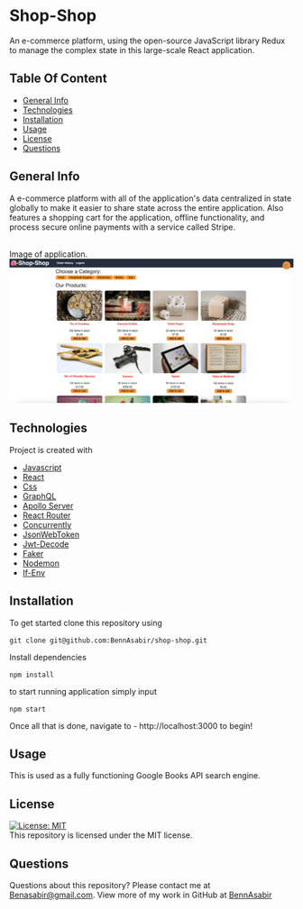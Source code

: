# Shop-Shop
An e-commerce platform, using the open-source JavaScript library Redux to manage the complex state in this large-scale React application.

## Table Of Content
* [General Info](#general-info)
* [Technologies](#technologies)
* [Installation](#installation)
* [Usage](#usage)
* [License](#license)
* [Questions](#questions)

## General Info
A e-commerce platform with all of the application's data centralized in state globally to make it easier to share state across the entire application. Also features a shopping cart for the application, offline functionality, and process secure online payments with a service called Stripe.

<br>
Image of application.
<img src=./client/public/demo.png>

## Technologies
Project is created with 
* [Javascript](https://www.javascript.com/)
* [React](https://reactjs.org/)
* [Css](https://developer.mozilla.org/en-US/docs/Web/CSS)
* [GraphQL](https://graphql.org/)
* [Apollo Server](https://www.apollographql.com/docs/apollo-server/)
* [React Router](https://reactrouter.com/)
* [Concurrently](https://www.npmjs.com/package/concurrently)
* [JsonWebToken](https://www.npmjs.com/package/jsonwebtoken)
* [Jwt-Decode](https://www.npmjs.com/package/jwt-decode)
* [Faker](https://www.npmjs.com/package/faker)
* [Nodemon](https://www.npmjs.com/package/nodemon)
* [If-Env](https://www.npmjs.com/package/if-env)


## Installation
To get started clone this repository using 
<br>
```terminal
git clone git@github.com:BennAsabir/shop-shop.git
```
Install dependencies 
```terminal
npm install
```
to start running application simply input 
```terminal
npm start
```
Once all that is done, navigate to - http://localhost:3000 to begin!


## Usage
This is used as a fully functioning Google Books API search engine.

## License
[![License: MIT](https://img.shields.io/badge/License-MIT-yellow.svg)](https://opensource.org/licenses/MIT)
<br>
This repository is licensed under the MIT license.

## Questions
Questions about this repository? Please contact me at [Benasabir@gmail.com](mailto:Benasabir@gmail.com). View more of my work in GitHub at [BennAsabir](https://github.com/BennAsabir) 